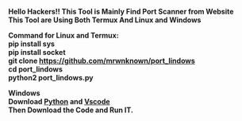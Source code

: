 <b>Hello Hackers!! This Tool is Mainly Find Port Scanner from Website<b> <br>
<b> This Tool are Using Both Termux And Linux and Windows<b><br>


<b>Command for Linux and Termux:<b><br>
pip install sys<br>
pip install socket<br>
git clone https://github.com/mrwnknown/port_lindows<br>
cd port_lindows<br>
python2 port_lindows.py<br>

<b>Windows<b><br>
Download <a href="https://www.python.org/downloads/">Python</a> and <a href="https://code.visualstudio.com">Vscode</a><br>
Then Download the Code and Run IT.
